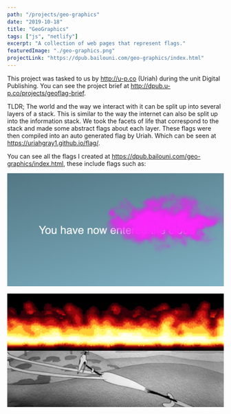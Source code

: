 ```yaml
---
path: "/projects/geo-graphics"
date: "2019-10-18"
title: "GeoGraphics"
tags: ["js", "netlify"]
excerpt: "A collection of web pages that represent flags."
featuredImage: "./geo-graphics.png"
projectLink: "https://dpub.bailouni.com/geo-graphics/index.html"
---
```


This project was tasked to us by <http://u-p.co> (Uriah) during the unit Digital Publishing. You can see the project brief at <http://dpub.u-p.co/projects/geoflag-brief>.

TLDR; The world and the way we interact with it can be split up into several layers of a stack. This is similar to the way the internet can also be split up into the information stack. We took the facets of life that correspond to the stack and made some abstract flags about each layer. These flags were then compiled into an auto generated flag by Uriah. Which can be seen at <https://uriahgray1.github.io/flag/>.

You can see all the flags I created at <https://dpub.bailouni.com/geo-graphics/index.html>, these include flags such as:

![alt text](./geo-graphics-1.png "GeoGraphics Flag 1")

![alt text](./geo-graphics-2.png "GeoGraphics Flag 2")
